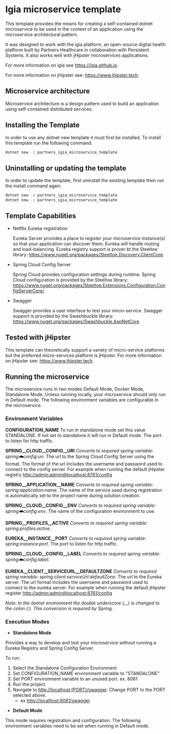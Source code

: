 ﻿# Igia microservice template

This template provides the means for creating a self-contained dotnet microservice to be used in the context of an application using the microservice architectural pattern.

It was designed to work with the igia platform, an open-source digital health platform built by Partners Healthcare in collaboration with Persistent Systems. It also works well with jHipster microservices applications.

For more information on igia see <https://igia.github.io>.

For more information on jHipster see: <https://www.jhipster.tech>.

## Microservice architecture

Microservice architecture is a design pattern used to build an application using self-contained distributed services.

## Installing the Template

In order to use any dotnet new template it must first be installed. To install this template run the following command.

```bash
dotnet new -i partners_igia_microservice_template
```

## Uninstalling or updating the template

In order to update the template, first uninstall the existing template then run the install command again.

```bash
dotnet new -u partners_igia_microservice_template
dotnet new -i partners_igia_microservice_template
```

## Template Capabilities

- Netflix Eureka registration

    Eureka Server provides a place to register your microservice instance(s) so that your application can discover them. Eureka will handle routing and load-balancing. Eureka registry support is prover bt the Steeltoe library: <https://www.nuget.org/packages/Steeltoe.Discovery.ClientCore>

- Spring Cloud Config Server

    Spring Cloud provides configuration settings during runtime. Spring Cloud configuration is provided by the Steeltoe library: <https://www.nuget.org/packages/Steeltoe.Extensions.Configuration.ConfigServerCore/>

- Swagger

    Swagger provides a user interface to test your micro-service. Swagger support is provided by the Swashbuckle library: <https://www.nuget.org/packages/Swashbuckle.AspNetCore>

## Tested with jHipster

This template can theoretically support a variety of micro-service platforms but the preferred micro-services platform is jHipster. For more information on jHipster see: <https://www.jhipster.tech>.

## Running the microservice

The microservice runs in two modes Default Mode, Docker Mode, Standalone Mode. Unless running locally, your microservice should only run in Default mode. The following environment variables are configurable in the microservice.

### Environment Variables

**CONFIGURATION_NAME**
To run in standalone mode set this value STANDALONE. If not set to standalone it will run in Default mode.
The port to listen for http traffic.

**SPRING__CLOUD__CONFIG__URI**
*Converts to required spring variable: spring:cloud:config:uri*.
The url to the Spring Cloud Config Server using the format. The format of the url includes the username and password used to connect to the config server. For example when running the default jHipster registry <http://admin:admin@localhost:8761/config>

**SPRING__APPLICATION__NAME**
*Converts to required spring variable: spring:application:name*.
The name of the service used during registration is automatically set to the project name during solution creation.

**SPRING__CLOUD__CONFIG__ENV**
*Converts to required spring variable: spring:cloud:config:env*.
The name of the configuration environment to use.

**SPRING__PROFILES__ACTIVE**
*Converts to required spring variable: spring:profiles:active*.

**EUREKA__INSTANCE__PORT**
*Converts to required spring variable: spring:instance:port*.
The port to listen for http traffic.

**SPRING__CLOUD__CONFIG__LABEL**
*Converts to required spring variable: spring:cloud:config:label*.

**EUREKA__CLIENT__SERVICEURL__DEFAULTZONE**
*Converts to required spring variable: spring:client:serviceUrl:defaultZone*.
The url to the Eureka server. The url format includes the username and password used to connect to the eureka server.   For example when running the default jHipster register <http://admin:admin@localhost:8761/config>

*Note: In the dotnet environment the double underscore (__) is changed to the colon (:). This conversion is required by Spring.*

### Execution Modes

- __**Standalone Mode**__

Provides a way to develop and test your microservice without running a Eureka Registry and Spring Config Server. 

To run:

1. Select the Standalone Configuration Environment
2. Set CONFIGURATION_NAME environment variable to "STANDALONE"
3. Set PORT environment variable to an unused port. ex. 8081
4. Run the project.
5. Navigate to <http://localhost:[PORT}/swagger>. Change PORT to the PORT selected above.
   - ex <http://localhost:8081/swagger>

- __**Default Mode**__

This mode requires registration and configuration. The following environment variables need to be set when running in Default mode.
